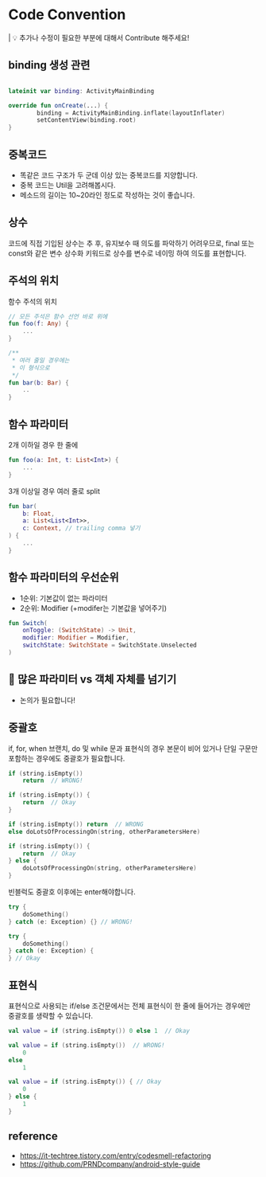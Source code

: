 # Code Convention

<aside>
| 💡 추가나 수정이 필요한 부분에 대해서 Contribute 해주세요!

</aside>

## binding 생성 관련

```kotlin

lateinit var binding: ActivityMainBinding

override fun onCreate(...) {
		binding = ActivityMainBinding.inflate(layoutInflater)
		setContentView(binding.root)
}
```

## 중복코드
- 똑같은 코드 구조가 두 군데 이상 있는 중복코드를 지양합니다. 
- 중복 코드는 Util을 고려해봅시다.
- 메소드의 길이는 10~20라인 정도로 작성하는 것이 좋습니다.

## 상수
코드에 직접 기입된 상수는 추 후, 유지보수 때 의도를 파악하기 어려우므로, final 또는 const와 같은 변수 상수화 키워드로 상수를 변수로 네이밍 하여 의도를 표현합니다.

## 주석의 위치

함수 주석의 위치

```kotlin
// 모든 주석은 함수 선언 바로 위에
fun foo(f: Any) {
	...
}

/**
 * 여러 줄일 경우에는 
 * 이 형식으로
 */
fun bar(b: Bar) {
	..
}
```

## 함수 파라미터

2개 이하일 경우 한 줄에

```kotlin
fun foo(a: Int, t: List<Int>) {
	...
}
```

3개 이상일 경우 여러 줄로 split

```kotlin
fun bar(
	b: Float,
	a: List<List<Int>>,
	c: Context, // trailing comma 넣기
) {
	...
}
```

## 함수 파라미터의 우선순위 

- 1순위: 기본값이 없는 파라미터
- 2순위: Modifier (+modifer는 기본값을 넣어주기)

```kotlin
fun Switch(
    onToggle: (SwitchState) -> Unit,
    modifier: Modifier = Modifier,
    switchState: SwitchState = SwitchState.Unselected
)
```

## 🚨 많은 파라미터 vs 객체 자체를 넘기기
- 논의가 필요합니다!

## 중괄호

if, for, when 브랜치, do 및 while 문과 표현식의 경우 본문이 비어 있거나 단일 구문만 포함하는 경우에도 중괄호가 필요합니다.

```kotlin
if (string.isEmpty())
    return  // WRONG!

if (string.isEmpty()) {
    return  // Okay
}

if (string.isEmpty()) return  // WRONG
else doLotsOfProcessingOn(string, otherParametersHere)

if (string.isEmpty()) {
    return  // Okay
} else {
    doLotsOfProcessingOn(string, otherParametersHere)
}
```

빈블럭도 중괄호 이후에는 enter해야합니다.

```kotlin
try {
    doSomething()
} catch (e: Exception) {} // WRONG!

try {
    doSomething()
} catch (e: Exception) {
} // Okay
```


## 표현식

표현식으로 사용되는 if/else 조건문에서는 전체 표현식이 한 줄에 들어가는 경우에만 중괄호를 생략할 수 있습니다.

```kotlin
val value = if (string.isEmpty()) 0 else 1  // Okay

val value = if (string.isEmpty())  // WRONG!
    0
else
    1

val value = if (string.isEmpty()) { // Okay
    0
} else {
    1
}
```



## reference
- https://it-techtree.tistory.com/entry/codesmell-refactoring
- https://github.com/PRNDcompany/android-style-guide